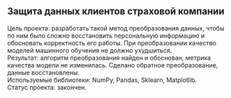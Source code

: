 ## Защита данных клиентов страховой компании
Цель проекта: разработать такой метод преобразования данных, чтобы по ним было сложно восстановить персональную информацию и обосновать корректность его работы. При преобразовании качество моделей машинного обучения не должно ухудшиться.  
Результат: алгоритм преобразования найден и обоснован, метрика качества модели не изменилась. Сделано обратное преобразование, данные восстановлены.  
Используемые библиотеки: NumPy, Pandas, Sklearn, Matplotlib.  
Статус проекта: закончен.
